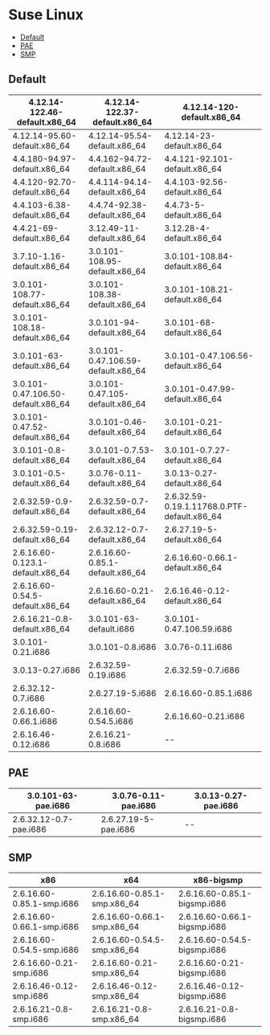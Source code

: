# Suse Linux

* [Default](suse.md#default)
* [PAE](suse.md#pae)
* [SMP](suse.md#smp)

## Default

| 4.12.14-122.46-default.x86\_64      | 4.12.14-122.37-default.x86\_64      | 4.12.14-120-default.x86\_64                  |
| ----------------------------------- | ----------------------------------- | -------------------------------------------- |
| 4.12.14-95.60-default.x86\_64       | 4.12.14-95.54-default.x86\_64       | 4.12.14-23-default.x86\_64                   |
| 4.4.180-94.97-default.x86\_64       | 4.4.162-94.72-default.x86\_64       | 4.4.121-92.101-default.x86\_64               |
| 4.4.120-92.70-default.x86\_64       | 4.4.114-94.14-default.x86\_64       | 4.4.103-92.56-default.x86\_64                |
| 4.4.103-6.38-default.x86\_64        | 4.4.74-92.38-default.x86\_64        | 4.4.73-5-default.x86\_64                     |
| 4.4.21-69-default.x86\_64           | 3.12.49-11-default.x86\_64          | 3.12.28-4-default.x86\_64                    |
| 3.7.10-1.16-default.x86\_64         | 3.0.101-108.95-default.x86\_64      | 3.0.101-108.84-default.x86\_64               |
| 3.0.101-108.77-default.x86\_64      | 3.0.101-108.38-default.x86\_64      | 3.0.101-108.21-default.x86\_64               |
| 3.0.101-108.18-default.x86\_64      | 3.0.101-94-default.x86\_64          | 3.0.101-68-default.x86\_64                   |
| 3.0.101-63-default.x86\_64          | 3.0.101-0.47.106.59-default.x86\_64 | 3.0.101-0.47.106.56-default.x86\_64          |
| 3.0.101-0.47.106.50-default.x86\_64 | 3.0.101-0.47.105-default.x86\_64    | 3.0.101-0.47.99-default.x86\_64              |
| 3.0.101-0.47.52-default.x86\_64     | 3.0.101-0.46-default.x86\_64        | 3.0.101-0.21-default.x86\_64                 |
| 3.0.101-0.8-default.x86\_64         | 3.0.101-0.7.53-default.x86\_64      | 3.0.101-0.7.27-default.x86\_64               |
| 3.0.101-0.5-default.x86\_64         | 3.0.76-0.11-default.x86\_64         | 3.0.13-0.27-default.x86\_64                  |
| 2.6.32.59-0.9-default.x86\_64       | 2.6.32.59-0.7-default.x86\_64       | 2.6.32.59-0.19.1.11768.0.PTF-default.x86\_64 |
| 2.6.32.59-0.19-default.x86\_64      | 2.6.32.12-0.7-default.x86\_64       | 2.6.27.19-5-default.x86\_64                  |
| 2.6.16.60-0.123.1-default.x86\_64   | 2.6.16.60-0.85.1-default.x86\_64    | 2.6.16.60-0.66.1-default.x86\_64             |
| 2.6.16.60-0.54.5-default.x86\_64    | 2.6.16.60-0.21-default.x86\_64      | 2.6.16.46-0.12-default.x86\_64               |
| 2.6.16.21-0.8-default.x86\_64       | 3.0.101-63-default.i686             | 3.0.101-0.47.106.59.i686                     |
| 3.0.101-0.21.i686                   | 3.0.101-0.8.i686                    | 3.0.76-0.11.i686                             |
| 3.0.13-0.27.i686                    | 2.6.32.59-0.19.i686                 | 2.6.32.59-0.7.i686                           |
| 2.6.32.12-0.7.i686                  | 2.6.27.19-5.i686                    | 2.6.16.60-0.85.1.i686                        |
| 2.6.16.60-0.66.1.i686               | 2.6.16.60-0.54.5.i686               | 2.6.16.60-0.21.i686                          |
| 2.6.16.46-0.12.i686                 | 2.6.16.21-0.8.i686                  | --                                           |

## PAE

| 3.0.101-63-pae.i686    | 3.0.76-0.11-pae.i686 | 3.0.13-0.27-pae.i686 |
| ---------------------- | -------------------- | -------------------- |
| 2.6.32.12-0.7-pae.i686 | 2.6.27.19-5-pae.i686 | --                   |

## SMP

| **x86**                   | **x64**                      | **x86-bigsmp**               |
| ------------------------- | ---------------------------- | ---------------------------- |
| 2.6.16.60-0.85.1-smp.i686 | 2.6.16.60-0.85.1-smp.x86\_64 | 2.6.16.60-0.85.1-bigsmp.i686 |
| 2.6.16.60-0.66.1-smp.i686 | 2.6.16.60-0.66.1-smp.x86\_64 | 2.6.16.60-0.66.1-bigsmp.i686 |
| 2.6.16.60-0.54.5-smp.i686 | 2.6.16.60-0.54.5-smp.x86\_64 | 2.6.16.60-0.54.5-bigsmp.i686 |
| 2.6.16.60-0.21-smp.i686   | 2.6.16.60-0.21-smp.x86\_64   | 2.6.16.60-0.21-bigsmp.i686   |
| 2.6.16.46-0.12-smp.i686   | 2.6.16.46-0.12-smp.x86\_64   | 2.6.16.46-0.12-bigsmp.i686   |
| 2.6.16.21-0.8-smp.i686    | 2.6.16.21-0.8-smp.x86\_64    | 2.6.16.21-0.8-bigsmp.i686    |
